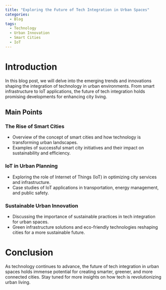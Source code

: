 ```yaml
---
title: "Exploring the Future of Tech Integration in Urban Spaces"
categories:
  - Blog
tags:
  - Technology
  - Urban Innovation
  - Smart Cities
  - IoT
---
```


# Introduction
In this blog post, we will delve into the emerging trends and innovations shaping the integration of technology in urban environments. From smart infrastructure to IoT applications, the future of tech integration holds promising developments for enhancing city living.

## Main Points
### The Rise of Smart Cities
- Overview of the concept of smart cities and how technology is transforming urban landscapes.
- Examples of successful smart city initiatives and their impact on sustainability and efficiency.

### IoT in Urban Planning
- Exploring the role of Internet of Things (IoT) in optimizing city services and infrastructure.
- Case studies of IoT applications in transportation, energy management, and public safety.

### Sustainable Urban Innovation
- Discussing the importance of sustainable practices in tech integration for urban spaces.
- Green infrastructure solutions and eco-friendly technologies reshaping cities for a more sustainable future.

# Conclusion
As technology continues to advance, the future of tech integration in urban spaces holds immense potential for creating smarter, greener, and more connected cities. Stay tuned for more insights on how tech is revolutionizing urban living.